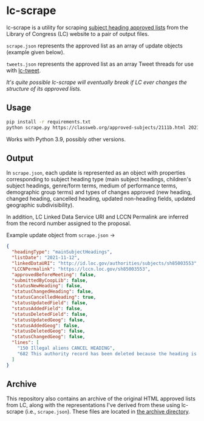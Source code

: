 # lc-scrape

lc-scrape is a utility for scraping [subject heading approved lists](https://classweb.org/approved-subjects/) from the Library of Congress (LC) website to a pair of output files.

`scrape.json` represents the approved list as an array of update objects (example given below).

`tweets.json` represents the approved list as an array Tweet threads for use with [lc-tweet](https://github.com/joeptacek/lc-tweet).

*It's quite possible lc-scrape will eventually break if LC ever changes the structure of its approved lists.*

## Usage

```bash
pip install -r requirements.txt
python scrape.py https://classweb.org/approved-subjects/2111b.html 2021-11-12
```

Works with Python 3.9, possibly other versions.

## Output

In `scrape.json`, each update is represented as an object with properties corresponding to subject heading type (main subject headings, children's subject headings, genre/form terms, medium of performance terms, demographic group terms) and types of changes approved (new heading, changed heading, cancelled heading, updated non-heading fields, updated geographic subdivisibility).

In addition, LC Linked Data Service URI and LCCN Permalink are inferred from the record number assigned to the proposal.

Example update object from `scrape.json` →

```json
{
  "headingType": "mainSubjectHeadings",
  "listDate": "2021-11-12",
  "linkedDataURI": "http://id.loc.gov/authorities/subjects/sh85003553",
  "LCCNPermalink": "https://lccn.loc.gov/sh85003553",
  "approvedBeforeMeeting": false,
  "submittedByCoopLib": false,
  "statusNewHeading": false,
  "statusChangedHeading": false,
  "statusCancelledHeading": true,
  "statusUpdatedField": false,
  "statusAddedField": false,
  "statusDeletedField": false,
  "statusUpdatedGeog": false,
  "statusAddedGeog": false,
  "statusDeletedGeog": false,
  "statusChangedGeog": false,
  "lines": [
    "150 Illegal aliens CANCEL HEADING",
    "682 This authority record has been deleted because the heading is covered by the subject headings Noncitizens (DLC)sh 85003545 and Illegal immigration (DLC)sh2016000739"
  ]
}
```

## Archive

This repository also contains an archive of the original HTML approved lists from LC, along with the representations I've derived from these using lc-scrape (i.e., `scrape.json`). These files are located in [the archive directory](https://github.com/joeptacek/lc-scrape/tree/master/archive).
